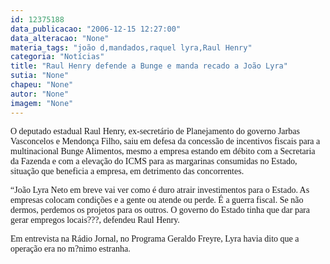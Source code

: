 ```yaml
---
id: 12375188
data_publicacao: "2006-12-15 12:27:00"
data_alteracao: "None"
materia_tags: "joão d,mandados,raquel lyra,Raul Henry"
categoria: "Notícias"
title: "Raul Henry defende a Bunge e manda recado a João Lyra"
sutia: "None"
chapeu: "None"
autor: "None"
imagem: "None"
---
```

<p><P><FONT face=Verdana>O deputado estadual Raul Henry, ex-secretário de Planejamento do governo Jarbas Vasconcelos e Mendonça Filho, saiu em defesa da concessão de incentivos fiscais para a multinacional Bunge Alimentos, mesmo a empresa estando em débito com a Secretaria da Fazenda e com a elevação do ICMS para as margarinas consumidas no Estado, situação que beneficia a empresa, em detrimento das concorrentes.</FONT></P></p>
<p><P><FONT face=Verdana>“João Lyra Neto em breve vai ver como é duro atrair investimentos para o Estado. As empresas colocam condições e a gente ou atende ou perde. É a guerra fiscal. Se não dermos, perdemos os projetos para os outros. O governo do Estado tinha que dar para gerar empregos locais???, defendeu Raul Henry.</FONT></P></p>
<p><P><FONT face=Verdana>Em entrevista na Rádio Jornal, no Programa Geraldo Freyre, Lyra havia dito que a operação era no m?nimo estranha.</FONT></P> </p>
